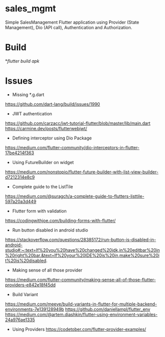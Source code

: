 # sales_mgmt

Simple SalesManagement Flutter application using Provider (State Management), Dio (API call), Authentication and Authorization.  

# Build 

**flutter build apk*

# Issues 

* Missing *.g.dart 

https://github.com/dart-lang/build/issues/1990

* JWT authentication 

https://github.com/carzacc/jwt-tutorial-flutter/blob/master/lib/main.dart
https://carmine.dev/posts/flutterwebjwt/

* Defining interceptor using Dio Package 

https://medium.com/flutter-community/dio-interceptors-in-flutter-17be4214f363

* Using FutureBuilder on widget

https://medium.com/nonstopio/flutter-future-builder-with-list-view-builder-d7212314e8c9

* Complete guide to the ListTile

https://medium.com/@suragch/a-complete-guide-to-flutters-listtile-597a20a3d449

* Flutter form with validation

https://codingwithjoe.com/building-forms-with-flutter/

* Run button disabled in android studio

https://stackoverflow.com/questions/28385172/run-button-is-disabled-in-android-studio#:~:text=If%20you%20have%20changed%20jdk,in%20editbar%20in%20right%20bar.&text=If%20your%20IDE%20is%20in,make%20sure%20it%20is%20disabled.

* Making sense of all those provider

https://medium.com/flutter-community/making-sense-all-of-those-flutter-providers-e842e18f45dd

* Build Variant 

https://medium.com/meeve/build-variants-in-flutter-for-multiple-backend-environments-7e139128949b
https://github.com/daniellampl/flutter_env
https://medium.com/@artem.diashkin/flutter-using-environment-variables-24a976ae1335

* Using Providers
https://codetober.com/flutter-provider-examples/